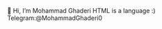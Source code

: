 👋 Hi, I’m Mohammad Ghaderi
<frontend
    role = "developer"        
    class = "beginner"
    learing = "React">
    HTML is a language :)
</frontend> 
Telegram:@MohammadGhaderi0
